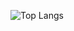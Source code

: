 ![Top Langs](https://github-readme-stats.vercel.app/api/top-langs/?username=JeremiahPetersen&size_weight=0.5&count_weight=0.5&show_icons=true&hide=TeX&theme=nightowl&layout=compact&exclude_repo=JeremiahPetersen,Days_Gone_SPY,Prompt-GT,Prompt-Anonymizer,GPT-4-Prompt-Tracker,Auto-Story-GPT,Therapy-GPT)
